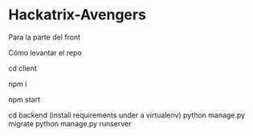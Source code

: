 # Hackatrix-Avengers

Para la parte del front

Cómo levantar el repo

cd client

npm i

npm start

cd backend
(install requirements under a virtualenv)
python manage.py migrate
python manage.py runserver

